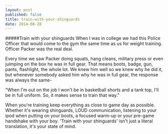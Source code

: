 ```yaml
---
layout: post
published: false
title: train-with-your-shinguards
date: 2014-08-28
---
```



#####Train with your shinguards
When I was in college we had this Police Officer that would come to the gym the same time as us for weight training. Officer Packer was the real deal.

Every time we saw Packer doing squats, hang cleans, military press or even juimping on the box he was in full gear. That means boots, badge, gun, pants, flashlight, the whole lot. We knew him well so we knew why he did it, but whenever somebody asked him why he was in full gear, the response was always the same-

"When I'm out on the job I won't be in basketball shorts and a tank top, I'll be in full uniform. So, it makes sense to train that way."

When you're training keep everything as close to game day as possible. Whether it's wearing shinguards, LOUD communication, listening to your ipod when putting on your boots, a focused warm-up or your pre-game handshake with your boy. 'Train with your shinguards' isn't just a literal translation, it's your state of mind.
